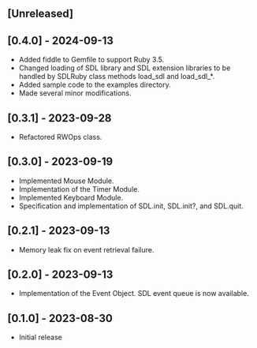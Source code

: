 ## [Unreleased]

## [0.4.0] - 2024-09-13

- Added fiddle to Gemfile to support Ruby 3.5.
- Changed loading of SDL library and SDL extension libraries to be handled by SDLRuby class methods load_sdl and load_sdl_*.
- Added sample code to the examples directory.
- Made several minor modifications.

## [0.3.1] - 2023-09-28
- Refactored RWOps class.

## [0.3.0] - 2023-09-19
- Implemented Mouse Module.
- Implementation of the Timer Module.
- Implemented Keyboard Module.
- Specification and implementation of SDL.init, SDL.init?, and SDL.quit.

## [0.2.1] - 2023-09-13

- Memory leak fix on event retrieval failure. 

## [0.2.0] - 2023-09-13

- Implementation of the Event Object. SDL event queue is now available.

## [0.1.0] - 2023-08-30

- Initial release
